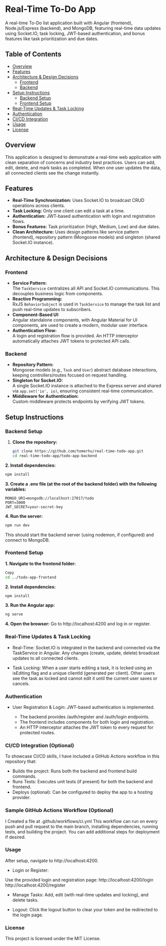 # Real-Time To-Do App

A real-time To-Do list application built with Angular (frontend), Node.js/Express (backend), and MongoDB, featuring real-time data updates using Socket.IO, task locking, JWT-based authentication, and bonus features like task prioritization and due dates.

## Table of Contents

- [Overview](#overview)
- [Features](#features)
- [Architecture & Design Decisions](#architecture--design-decisions)
  - [Frontend](#frontend)
  - [Backend](#backend)
- [Setup Instructions](#setup-instructions)
  - [Backend Setup](#backend-setup)
  - [Frontend Setup](#frontend-setup)
- [Real-Time Updates & Task Locking](#real-time-updates--task-locking)
- [Authentication](#authentication)
- [CI/CD Integration](#cicd-integration)
- [Usage](#usage)
- [License](#license)

## Overview

This application is designed to demonstrate a real-time web application with clean separation of concerns and industry best practices. Users can add, edit, delete, and mark tasks as completed. When one user updates the data, all connected clients see the change instantly.

## Features

- **Real-Time Synchronization:** Uses Socket.IO to broadcast CRUD operations across clients.
- **Task Locking:** Only one client can edit a task at a time.
- **Authentication:** JWT-based authentication with login and registration flows.
- **Bonus Features:** Task prioritization (High, Medium, Low) and due dates.
- **Clean Architecture:** Uses design patterns like service pattern (frontend), repository pattern (Mongoose models) and singleton (shared Socket.IO instance).

## Architecture & Design Decisions

### Frontend

- **Service Pattern:**  
  The `TaskService` centralizes all API and Socket.IO communications. This decouples business logic from components.
- **Reactive Programming:**  
  RxJS `BehaviorSubject` is used in `TaskService` to manage the task list and push real-time updates to subscribers.
- **Component-Based UI:**  
  Angular standalone components, with Angular Material for UI components, are used to create a modern, modular user interface.
- **Authentication Flow:**  
  A login and registration flow is provided. An HTTP interceptor automatically attaches JWT tokens to protected API calls.

### Backend

- **Repository Pattern:**  
  Mongoose models (e.g., `Task` and `User`) abstract database interactions, keeping controllers/routes focused on request handling.
- **Singleton for Socket.IO:**  
  A single Socket.IO instance is attached to the Express server and shared via `app.set('io', io)`, ensuring consistent real-time communication.
- **Middleware for Authentication:**  
  Custom middleware protects endpoints by verifying JWT tokens.

## Setup Instructions

### Backend Setup

1. **Clone the repository:**

   ```bash
   git clone https://github.com/tomerhu/real-time-todo-app.git
   cd real-time-todo-app/todo-app-backend

**2. Install dependencies:**

   ```bash
   npm install
   ```

**3. Create a .env file (at the root of the backend folder) with the following variables:**
```env
MONGO_URI=mongodb://localhost:27017/todo
PORT=3000
JWT_SECRET=your-secret-key
```
**4. Run the server:**
```bash
npm run dev
```
This should start the backend server (using nodemon, if configured) and connect to MongoDB.

### Frontend Setup
**1. Navigate to the frontend folder:**

```bash
Copy
cd ../todo-app-frontend
```

**2. Install dependencies:**

```bash
npm install
```
**3. Run the Angular app:**

```bash
ng serve
```

**4. Open the browser:** Go to http://localhost:4200 and log in or register.

### Real-Time Updates & Task Locking

* Real-Time:
Socket.IO is integrated in the backend and connected via the TaskService in Angular. Any changes (create, update, delete) broadcast updates to all connected clients.

* Task Locking:
When a user starts editing a task, it is locked using an isEditing flag and a unique clientId (generated per client). Other users see the task as locked and cannot edit it until the current user saves or cancels.

### Authentication
* User Registration & Login:
JWT-based authentication is implemented.

  * The backend provides /auth/register and /auth/login endpoints.
  * The frontend includes components for both login and registration.
  * An HTTP interceptor attaches the JWT token to every request for protected routes.
 
### CI/CD Integration (Optional)
To showcase CI/CD skills, I have included a GitHub Actions workflow in this repository that:

* Builds the project:
Runs both the backend and frontend build commands.
* Runs Tests:
Executes unit tests (if present) for both the backend and frontend.
* Deploys (optional):
Can be configured to deploy the app to a hosting provider.

### Sample GitHub Actions Workflow (Optional)
I Created a file at .github/workflows/ci.yml 
This workflow can run on every push and pull request to the main branch, installing dependencies, running tests, and building the project. You can add additional steps for deployment if desired.

### Usage
After setup, navigate to http://localhost:4200.

* Login or Register:

Use the provided login and registration page:
http://localhost:4200/login
http://localhost:4200/register

* Manage Tasks:
Add, edit (with real-time updates and locking), and delete tasks.

* Logout:
Click the logout button to clear your token and be redirected to the login page.

### License
This project is licensed under the MIT License.
